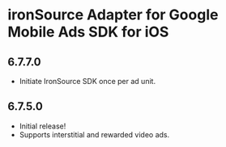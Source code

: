 # ironSource Adapter for Google Mobile Ads SDK for iOS


## 6.7.7.0
- Initiate IronSource SDK once per ad unit.

## 6.7.5.0
- Initial release!
- Supports interstitial and rewarded video ads.
